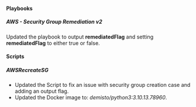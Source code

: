 
#### Playbooks

##### AWS - Security Group Remediation v2

Updated the playbook to output **remediatedFlag** and setting **remediatedFlag** to either true or false.

#### Scripts

##### AWSRecreateSG

- Updated the Script to fix an issue with security group creation case and adding an output flag.
- Updated the Docker image to: *demisto/python3:3.10.13.78960*.
